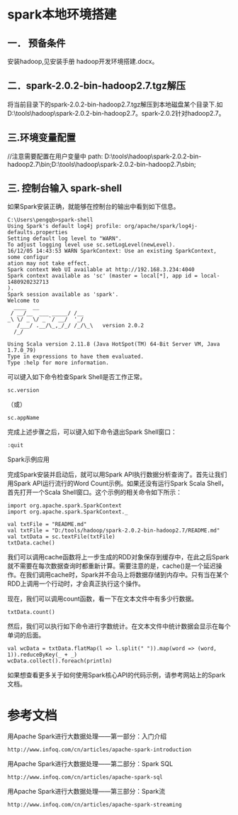 # spark本地环境搭建 #
## 一．	预备条件 ##

安装hadoop,见安装手册 hadoop开发环境搭建.docx。

## 二．spark-2.0.2-bin-hadoop2.7.tgz解压 ##

将当前目录下的spark-2.0.2-bin-hadoop2.7.tgz解压到本地磁盘某个目录下.如D:\tools\hadoop\spark-2.0.2-bin-hadoop2.7。spark-2.0.2针对hadoop2.7。

## 三.环境变量配置 ##

//注意需要配置在用户变量中
path: D:\tools\hadoop\spark-2.0.2-bin-hadoop2.7\bin;D:\tools\hadoop\spark-2.0.2-bin-hadoop2.7\sbin;

## 三. 控制台输入 spark-shell ##

如果Spark安装正确，就能够在控制台的输出中看到如下信息。

    C:\Users\pengqb>spark-shell
    Using Spark's default log4j profile: org/apache/spark/log4j-defaults.properties
    Setting default log level to "WARN".
    To adjust logging level use sc.setLogLevel(newLevel).
    16/12/05 14:43:53 WARN SparkContext: Use an existing SparkContext, some configur
    ation may not take effect.
    Spark context Web UI available at http://192.168.3.234:4040
    Spark context available as 'sc' (master = local[*], app id = local-1480920232713
    ).
    Spark session available as 'spark'.
    Welcome to
      ____  __
     / __/__  ___ _____/ /__
    _\ \/ _ \/ _ `/ __/  '_/
       /___/ .__/\_,_/_/ /_/\_\   version 2.0.2
      /_/
    
    Using Scala version 2.11.8 (Java HotSpot(TM) 64-Bit Server VM, Java 1.7.0_79)
    Type in expressions to have them evaluated.
    Type :help for more information.

可以键入如下命令检查Spark Shell是否工作正常。

    sc.version

（或）

    sc.appName

完成上述步骤之后，可以键入如下命令退出Spark Shell窗口：

    :quit

Spark示例应用

完成Spark安装并启动后，就可以用Spark API执行数据分析查询了。首先让我们用Spark API运行流行的Word Count示例。如果还没有运行Spark Scala Shell，首先打开一个Scala Shell窗口。这个示例的相关命令如下所示：

    import org.apache.spark.SparkContext
    import org.apache.spark.SparkContext._
     
    val txtFile = "README.md"
	val txtFile = "D:/tools/hadoop/spark-2.0.2-bin-hadoop2.7/README.md"
    val txtData = sc.textFile(txtFile)
    txtData.cache()

我们可以调用cache函数将上一步生成的RDD对象保存到缓存中，在此之后Spark就不需要在每次数据查询时都重新计算。需要注意的是，cache()是一个延迟操作。在我们调用cache时，Spark并不会马上将数据存储到内存中。只有当在某个RDD上调用一个行动时，才会真正执行这个操作。

现在，我们可以调用count函数，看一下在文本文件中有多少行数据。

    txtData.count()

然后，我们可以执行如下命令进行字数统计。在文本文件中统计数据会显示在每个单词的后面。

    val wcData = txtData.flatMap(l => l.split(" ")).map(word => (word, 1)).reduceByKey(_ + _)
    wcData.collect().foreach(println)

如果想查看更多关于如何使用Spark核心API的代码示例，请参考网站上的Spark文档。

# 参考文档 #
用Apache Spark进行大数据处理——第一部分：入门介绍

    http://www.infoq.com/cn/articles/apache-spark-introduction

用Apache Spark进行大数据处理——第二部分：Spark SQL

    http://www.infoq.com/cn/articles/apache-spark-sql

用Apache Spark进行大数据处理——第三部分：Spark流

	http://www.infoq.com/cn/articles/apache-spark-streaming